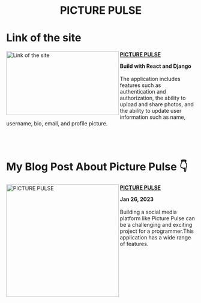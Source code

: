 <h1 align="center">PICTURE PULSE</h1>

# Link of the site
<p align="left">
<a href="https://picturepulse.netlify.app/" title="Link of the site">
<img src="https://user-images.githubusercontent.com/93304640/214776451-2d02fc78-e379-4b9a-b1c3-8e79984934d7.png" alt="Link of the site" height="170px" width="300px" align="left"  />


<a href="https://picturepulse.netlify.app/" title="Link of the site"><strong>PICTURE PULSE</strong></a>
<div><strong>Build with React and Django</strong></div>
<br/> The application includes features such as authentication and authorization, the ability to upload and share photos, and the ability to update user information such as name, username, bio, email, and profile picture.
</p> <br/> <br/>


# My Blog Post About Picture Pulse 👇


<p align="left">
<a href="https://gauravjoshi.hashnode.dev/introducing-picture-pulse-new-social-media-site" title="PICTURE PULSE">
<img src="https://user-images.githubusercontent.com/93304640/214798757-aab64a39-8839-4cb4-a934-ac0780455b0d.png" alt="PICTURE PULSE" width="300px" align="left" /></a>
<a href="https://gauravjoshi.hashnode.dev/introducing-picture-pulse-new-social-media-site" title="PICTURE PULSE"><strong>PICTURE PULSE</strong></a>
<div><strong>Jan 26, 2023 </strong></div>
<br/> Building a social media platform like Picture Pulse can be a challenging and exciting project for a programmer.This application has a wide range of features.
</p> <br/> <br/>
